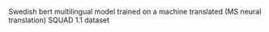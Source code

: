 Swedish bert multilingual model trained on a machine translated (MS neural translation) SQUAD 1.1 dataset
